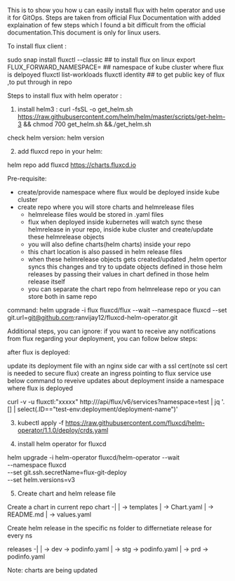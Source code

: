 
This is to show you how u can easily install flux with helm operator and use it for GitOps. Steps are taken from official Flux Documentation with added explaination of few steps which I found a bit difficult from the official documentation.This document is only for linux users.

To install flux client :

sudo snap install fluxctl --classic      ## to install flux on linux
export FLUX_FORWARD_NAMESPACE=<flux-ns>  ## namespace of kube cluster where flux is delpoyed
fluxctl list-workloads 
fluxctl identity                         ## to get public key of flux ,to put through in repo

Steps to install flux with helm operator :

1) install helm3 :
curl -fsSL -o get_helm.sh https://raw.githubusercontent.com/helm/helm/master/scripts/get-helm-3 && chmod 700 get_helm.sh &&./get_helm.sh
 
check helm version:
helm version

2) add fluxcd repo in your helm:

helm repo add fluxcd https://charts.fluxcd.io

Pre-requisite:
- create/provide namespace where flux would be deployed inside kube cluster
- create repo where you will store charts and helmrelease files 
   - helmrelease files would be stored in .yaml files 
   - flux when deployed inside kubernetes will watch sync these helmrelease in your repo, inside kube cluster and create/update these helmrelease objects 
   - you will also define charts(helm charts) inside your repo
   - this chart location is also passed in helm release files 
   - when these helmrelease objects gets created/updated ,helm opertor syncs this changes and try to update objects defined in those helm releases by passing their values in chart defined in those helm release itself
   - you can separate the chart repo from helmrelease repo or you can store both in same repo 

command: 
helm upgrade -i flux fluxcd/flux --wait --namespace fluxcd  --set git.url=git@github.com:ranvijay12/fluxcd-helm-operator.git     

Additional steps, you can ignore: 
if you want to receive any notifications from flux regarding your deployment, you can follow below steps:
 
after flux is deployed:
 
update its deployment file with an nginx side car with a ssl cert(note ssl cert is needed to secure flux) 
create an ingress pointing to flux service
use below command to reveive updates about deployment inside a namespace where flux is deployed 
 
curl -v -u fluxctl:"xxxxx" http://<domain-name-assigned-to-nginx-container>/api/flux/v6/services\?namespace\=test | jq '.[] | select(.ID=="test-env:deployment/deployment-name")'

3) kubectl apply -f https://raw.githubusercontent.com/fluxcd/helm-operator/1.1.0/deploy/crds.yaml

4) install helm operator for fluxcd

helm upgrade -i helm-operator fluxcd/helm-operator --wait \
--namespace fluxcd \
--set git.ssh.secretName=flux-git-deploy \
--set helm.versions=v3

5) Create chart and helm release file 

Create a chart in current repo 
chart -|
       | -> templates
       | -> Chart.yaml
       | -> README.md
       | -> values.yaml
       
Create helm release in the specific ns folder to differnetiate release for every ns

releases -|
          | -> dev -> podinfo.yaml
          | -> stg -> podinfo.yaml
          | -> prd -> podinfo.yaml

Note: charts are being updated 








